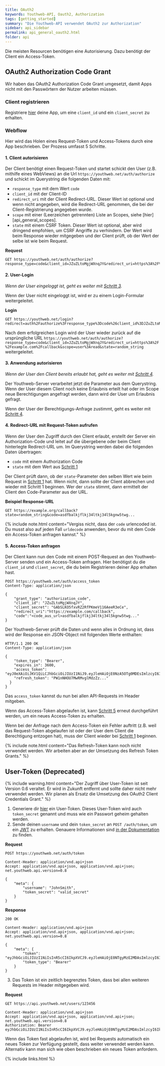 ```yaml
---
title: OAuth2
keywords: Youthweb-API, Oauth2, Authorization
tags: [getting_started]
summary: "Die Youthweb-API verwendet OAuth2 zur Authorization"
sidebar: api_sidebar
permalink: api_general_oauth2.html
folder: api
---
```


Die meisten Resourcen benötigen eine Autorisierung. Dazu benötigt der Client ein Access-Token.

## OAuth2 Authorization Code Grant

Wir haben das OAuth2 Authorization Code Grant umgesetzt, damit Apps nicht mit den Passwörtern der Nutzer arbeiten müssen.

### Client registrieren

Registriere [hier](https://youthweb.net/settings/clients/new) deine App, um eine `client_id` und ein `client_secret` zu erhalten.

### Webflow

Hier wird das Holen eines Request-Token und Access-Tokens durch eine App beschrieben. Der Prozess umfasst 5 Schritte.

#### 1. Client autorisieren

Der Client benötigt einen Request-Token und startet schickt den User (z.B. mithilfe eines WebViews) an die Url `https://youthweb.net/auth/authorize` und schickt im Querystring die folgenden Daten mit:

* `response_type` mit dem Wert `code`
* `client_id` mit der Client-ID
* `redirect_uri` mit der Client Redirect-URL. Dieser Wert ist optional und wenn nicht angegeben, wird die Redirect-URL genommen, die bei der Client-Registrierung angegeben wurde.
* `scope` mit einer (Leerzeichen getrennten) Liste an Scopes, siehe [hier][api_general_scopes].
* `state` mit einem CSRF Token. Dieser Wert ist optional, aber wird dringend empfohlen, um CSRF Angriffe zu verhindern. Der Wert wird beim Response wieder mitgegeben und der Client prüft, ob der Wert der selbe ist wie beim Request.

**Request**

```
GET https://youthweb.net/auth/authorize?response_type=code&client_id=JZuZLtoMgjWXnqJY&redirect_uri=https%3A%2F%2Fexample.com%2Fcallback&scope=user%3Aread&state=random_string
```

#### 2. User-Login

_Wenn der User eingeloggt ist, geht es weiter mit [Schritt 3](#3-anwendung-autorisieren)._

Wenn der User nicht eingeloggt ist, wird er zu einem Login-Formular weitergeleitet.

**Login**

```
GET https://youthweb.net/login?redirect=auth%2Fauthorize%3Fresponse_type%3Dcode%26client_id%3DJZuZLtoMgjWXnqJY%26redirect_uri%3Dhttps%253A%252F%252Fexample.com%252Fcallback%26scope%3Duser%253Aread%26state%3Drandom_string
```

Nach dem erfolgreichen Login wird der User wieder zurück auf die ursprüngliche URL `https://youthweb.net/auth/authorize?response_type=code&client_id=JZuZLtoMgjWXnqJY&redirect_uri=https%3A%2F%2Fexample.com%2Fcallback&scope=user%3Aread&state=random_string` weitergeleitet.

#### 3. Anwendung autorisieren

_Wenn der User den Client bereits erlaubt hat, geht es weiter mit [Schritt 4](#4-redirect-url-mit-request-token-aufrufen)._

Der Youthweb-Server verarbeitet jetzt die Parameter aus dem Querystring. Wenn der User diesem Client noch keine Erlaubnis erteilt hat oder im Scope neue Berechtigungen angefragt werden, dann wird der User um Erlaubnis gefragt.

Wenn der User der Berechtigungs-Anfrage zustimmt, geht es weiter mit [Schritt 4](#4-redirect-url-mit-request-token-aufrufen).

#### 4. Redirect-URL mit Request-Token aufrufen

Wenn der User den Zugriff durch den Client erlaubt, erstellt der Server ein Authorization-Code und leitet auf die übergebene oder beim Client hinterlegte Redirect-URL um. Im Querystring werden dabei die folgenden Daten übertragen:

* `code` mit einem Authorization Code
* `state` mit dem Wert aus [Schritt 1](#1-client-autorisieren)

Der Client prüft dann, ob der `state`-Parameter den selben Wert wie beim Request in [Schritt 1](#1-client-autorisieren) hat. Wenn nicht, dann sollte der Client abbrechen und wieder mit Schritt 1 beginnen. Wer der `state` stimmt, dann ermittelt der Client den Code-Parameter aus der URL.

**Beispiel Response-URL**

```
GET https://example.org/callback?state=random_string&code=asdfbalkjflkj34ltkj34l5kgnw5twg...
```

{% include note.html content="Vergiss nicht, dass der `code` urlencoded ist. Du musst also auf jeden Fall `urldecode` anwenden, bevor du mit dem Code ein Access-Token anfragen kannst." %}

#### 5. Access-Token anfragen

Der Client kann nun den Code mit einem POST-Request an den Youthweb-Server senden und ein Access-Token anfragen. Hier benötigst du die `client_id` und `client_secret`, die du beim Registrieren deiner App erhalten hast.

```
POST https://youthweb.net/auth/access_token
Content-Type: application/json

{
    "grant_type": "authorization_code",
    "client_id": "JZuZLtoMgjWXnqJY",
    "client_secret": "GAbSLKO5fxvRZ2RfPKmeV116AeeR3eCe",
    "redirect_uri":"https://example.com/callback",
    "code":"<code_aus_url>asdfbalkjflkj34ltkj34l5kgnw5twg..."
}
```

Der Youthweb-Server prüft die Daten und wenn alles in Ordnung ist, dass wird der Response ein JSON-Object mit folgenden Werte enthalten:

```
HTTP/1.1 200 OK
Content-Type: application/json

{
    "token_type": "Bearer",
    "expires_in": 3600,
    "access_token": "eyJ0eXAiOiJKV1QiLCJhbGciOiJIUzI1NiJ9.eyJleHAiOjE0NzA5OTg0MDEsImlzcyI6IkFsRXdNOGhhSVByWWZCMFMifQ.skOweG5QtefZE9ZR_p5HnS1aBGcG3t0D3v9Cx6nCSq0",
    "refresh_token": "PW1nNHOU7MwRMvglMdzZz..."
  }
}
```

Das `access_token` kannst du nun bei allen API-Requests im Header mitgeben.

Wenn das Access-Token abgelaufen ist, kann [Schritt 5](#5-access-token-anfragen) erneut durchgeführt werden, um ein neues Access-Token zu erhalten.

Wenn bei der Anfrage nach dem Access-Token ein Fehler auftritt (z.B. weil das Request-Token abgelaufen ist oder der User dem Client die Berechtigung entzogen hat), muss der Client wieder bei [Schritt 1](#1-client-autorisieren) beginnen.

{% include note.html content="Das Refresh-Token kann noch nicht verwendet werden. Wir arbeiten aber an der Umsetzung des Refresh Token Grants." %}

## User-Token (Deprecated)

{% include warning.html content="Der Zugriff über User-Token ist seit Version 0.6 veraltet. Er wird in Zukunft entfernt und sollte daher nicht mehr verwendet werden. Wir planen als Ersatz die Umsetzung des OAuth2 Client Credentials Grant." %}

1. Generiere dir [hier](https://youthweb.net/settings/token) ein User-Token. Dieses User-Token wird auch `token_secret` genannt und muss wie ein Passwort geheim gehalten werden.
2. Sende deinen `username` und dein `token_secret` an `POST /auth/token`, um ein [JWT](http://jwt.io/) zu erhalten. Genauere Informationen sind [in der Dokumentation](http://docs.youthweb.apiary.io/#reference/auth) zu finden.

**Request**

```
POST https://youthweb.net/auth/token

Content-Header: application/vnd.api+json
Accept: application/vnd.api+json, application/vnd.api+json; net.youthweb.api.version=0.8

{
    "meta": {
        "username": "JohnSmith",
        "token_secret": "valid_secret"
    }
}
```

**Response**

```
200 OK

Content-Header: application/vnd.api+json
Accept: application/vnd.api+json, application/vnd.api+json; net.youthweb.api.version=0.8

{
    "meta": {
        "token": "eyJhbGciOiJIUzI1NiIsInR5cCI6IkpXVCJ9.eyJleHAiOjE0NTgyMzE2MDAsImlzcyI6IkpOdlBnY3ROcEg1Y0s2UmMifQ.BOn0XFDDYa5iBHJb636A0C0m4sU5NO8SA_CPOVHoWNs",
        "token_type": "Bearer"
    }
}
```


3. Das Token ist ein zeitlich begrenztes Token, dass bei allen weiteren Requests im Header mitgegeben wird.

**Request**

```
GET https://api.youthweb.net/users/123456

Content-Header: application/vnd.api+json
Accept: application/vnd.api+json, application/vnd.api+json; net.youthweb.api.version=0.8
Authorization: Bearer eyJhbGciOiJIUzI1NiIsInR5cCI6IkpXVCJ9.eyJleHAiOjE0NTgyMzE2MDAsImlzcyI6IkpOdlBnY3ROcEg1Y0s2UmMifQ.BOn0XFDDYa5iBHJb636A0C0m4sU5NO8SA_CPOVHoWNs

```

Wenn das Token fast abgelaufen ist, wird bei Requests automatisch ein neues Token zur Verfügung gestellt, dass weiter verwendet werden kann. Alternativ kann man sich wie oben beschrieben ein neues Token anfordern.

{% include links.html %}
